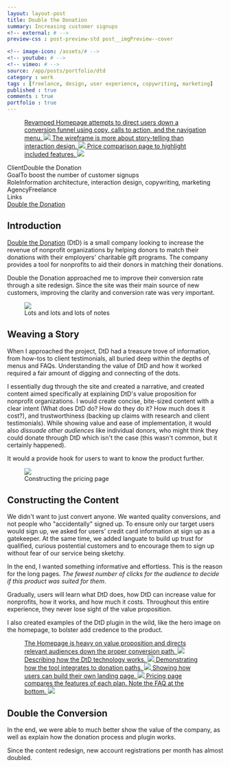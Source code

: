 ```yaml
---
layout: layout-post
title: Double the Donation
summary: Increasing customer signups
<!-- external: # -->
preview-css : post-preview-std post__imgPreview--cover

<!-- image-icon: /assets/# -->
<!-- youtube: # -->
<!-- vimeo: # -->
source: /app/posts/portfolio/dtd
category : work
tags : [freelance, design, user experience, copywriting, marketing]
published : true
comments : true
portfolio : true
---
```



<figure class="figure-wide">
  <div class="royalSlider rsMinW show-adjacent slider">
    <a class="rsImg" data-rsBigImg="{{page.source}}/home_full.jpg" href="{{page.source}}/header.jpg">
      Revamped Homepage attempts to direct users down a conversion funnel using copy, calls to action, and the navigation menu.
      <img src="{{page.source}}/header_sm.jpg" class="rsTmb" />
    </a>
    <a class="rsImg" href="{{page.source}}/wire_home.jpg">
      The wireframe is more about story-telling than interaction design.
      <img src="{{page.source}}/wire_home_sm.jpg" class="rsTmb" />
    </a>
    <a class="rsImg" href="{{page.source}}/pricing_chart.jpg">
      Price comparison page to highlight included features.
      <img src="{{page.source}}/pricing_sm.jpg" class="rsTmb" />
    </a>
  </div>
</figure>



<div class="callout">
  <div class="callout--row">
     <span class="title">Client</span><span class="content">Double the Donation</span>
  </div>

  <div class="callout--row">
     <span class="title">Goal</span><span class="content">To boost the number of customer signups</span>
  </div>

  <div class="callout--row">
     <span class="title">Role</span><span class="content">Information architecture, interaction design, copywriting, marketing</span>
  </div>

  <div class="callout--row">
     <span class="title">Agency</span><span class="content">Freelance</span>
  </div>

  <div class="callout--row">
     <span class="title">Links</span>
     <span class="content">
      <div><a href="https://doublethedonation.com">Double the Donation</a></div>
    </span>
  </div>

</div>



## Introduction

[Double the Donation](https://doublethedonation.com) (DtD) is a small company looking to increase the revenue of nonprofit organizations by helping donors to match their donations with their employers' charitable gift programs. The company provides a tool for nonprofits to aid their donors in matching their donations.

Double the Donation approached me to improve their conversion rate through a site redesign. Since the site was their main source of new customers, improving the clarity and conversion rate was very important.



<figure class="figure-wide">
  <img src="{{page.source}}/notes.jpeg">
<figcaption>Lots and lots and lots of notes</figcaption>
</figure>


## Weaving a Story

When I approached the project, DtD had a treasure trove of information, from how-tos to client testimonials, all buried deep within the depths of menus and FAQs. Understanding the value of DtD and how it worked required a fair amount of digging and connecting of the dots.

I essentially dug through the site and created a narrative, and created content aimed specifically at explaining DtD's value proposition for nonprofit organizations. I would create concise, bite-sized content with a clear intent (What does DtD do? How do they do it? How much does it cost?), and trustworthiness (backing up claims with research and client testimonials). While showing value and ease of implementation, it would also _dissuade other audiences_ like individual donors, who might think they could donate through DtD which isn't the case (this wasn't common, but it certainly happened). 

It would a provide hook for users to want to know the product further.



<figure class="figure-wide">
  <img src="{{page.source}}/wire_pricing.jpg">
<figcaption>Constructing the pricing page</figcaption>
</figure>

## Constructing the Content


We didn't want to just convert anyone. We wanted quality conversions, and not people who "accidentally" signed up. To ensure only our target users would sign up, we asked for users' credit card information at sign up as a gatekeeper. At the same time, we added languate to build up trust for qualified, curious postential customers and to encourage them to sign up without fear of our service being sketchy.

In the end, I wanted something informative and effortless. This is the reason for the long pages. _The fewest number of clicks for the audience to decide if this product was suited for them_.

Gradually, users will learn what DtD does, how DtD can increase value for nonprofits, how it works, and how much it costs. Throughout this entire experience, they never lose sight of the value proposition.

I also created examples of the DtD plugin in the wild, like the hero image on the homepage, to bolster add credence to the product.


<figure class="figure-wide">
  <div class="royalSlider rsMinW show-adjacent slider royal-1800">
    <a class="rsImg" data-rsBigImg="{{page.source}}/home_full.jpg" href="{{page.source}}/home_full.jpg">
      The Homepage is heavy on value proposition and directs relevant audiences down the proper conversion path.
      <img src="{{page.source}}/home_full.jpg" class="rsTmb" />
    </a>
    <a class="rsImg" href="{{page.source}}/howitworks.jpg">
      Describing how the DtD technology works.
      <img src="{{page.source}}/howitworks_sm.jpg" class="rsTmb" />
    </a>
    <a class="rsImg" href="{{page.source}}/addourtool.jpg">
      Demonstrating how the tool integrates to donation paths.
      <img src="{{page.source}}/addourtool_sm.jpg" class="rsTmb" />
    </a>
    <a class="rsImg" href="{{page.source}}/createown.jpg">
      Showing how users can build their own landing page.
      <img src="{{page.source}}/createown_sm.jpg" class="rsTmb" />
    </a>
    <a class="rsImg" href="{{page.source}}/pricing.jpg">
      Pricing page compares the features of each plan. Note the FAQ at the bottom.
      <img src="{{page.source}}/pricing_sm.jpg" class="rsTmb" />
    </a>
  </div>
</figure>



## Double the Conversion

In the end, we were able to much better show the value of the company, as well as explain how the donation process and plugin works.

Since the content redesign, new account registrations per month has almost doubled.



